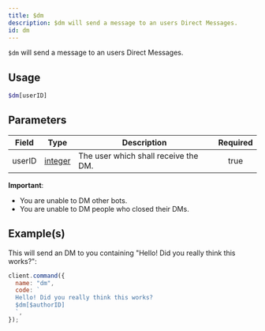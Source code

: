 ```yaml
---
title: $dm
description: $dm will send a message to an users Direct Messages.
id: dm
---
```


`$dm` will send a message to an users Direct Messages.

## Usage

```php
$dm[userID]
```

## Parameters

| Field  | Type                                                                                                | Description                          | Required |
| ------ | --------------------------------------------------------------------------------------------------- | ------------------------------------ | :------: |
| userID | [integer](https://developer.mozilla.org/en-US/docs/Web/JavaScript/Reference/Global_Objects/Integer) | The user which shall receive the DM. |   true   |

**Important**:

- You are unable to DM other bots.
- You are unable to DM people who closed their DMs.

## Example(s)

This will send an DM to you containing "Hello! Did you really think this works?":

```javascript
client.command({
  name: "dm",
  code: `
  Hello! Did you really think this works?
  $dm[$authorID]
  `,
});
```
